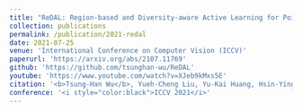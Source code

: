 ```yaml
---
title: "ReDAL: Region-based and Diversity-aware Active Learning for Point Cloud Semantic Segmentation"
collection: publications
permalink: /publication/2021-redal
date: 2021-07-25
venue: 'International Conference on Computer Vision (ICCV)'
paperurl: 'https://arxiv.org/abs/2107.11769'
github: 'https://github.com/tsunghan-wu/ReDAL'
youtube: 'https://www.youtube.com/watch?v=XJeb9kMxs5E'
citation: '<b>Tsung-Han Wu</b>, Yueh-Cheng Liu, Yu-Kai Huang, Hsin-Ying Lee, Hung-Ting Su, Ping-Chia Huang, and Winston H. Hsu.'
conference: '<i style="color:black">ICCV 2021</i>'
---
```


